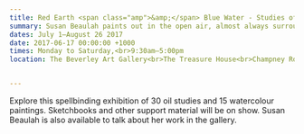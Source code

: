 ```yaml
---
title: Red Earth <span class="amp">&amp;</span> Blue Water - Studies of life in India by Susan Beaulah
summary: Susan Beaulah paints out in the open air, almost always surrounded by a group of onlookers. The remote and unspoilt fishing villages along the coast of Kerala, in South India, have been a source of inspiration for many years.
dates: July 1—August 26 2017
date: 2017-06-17 00:00:00 +1000
times: Monday to Saturday,<br>9:30am—5:00pm
location: The Beverley Art Gallery<br>The Treasure House<br>Champney Road<br>Beverley, HU17 8HE


---
```


Explore this spellbinding exhibition of 30 oil studies and 15 watercolour paintings. Sketchbooks and other support material will be on show. Susan Beaulah is also available to talk about her work in the gallery.
